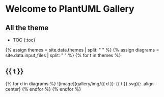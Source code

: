 # Welcome to PlantUML Gallery

## All the theme
* TOC
{:toc}

{% assign themes = site.data.themes | split: " " %}
{% assign diagrams = site.data.input_files | split: " " %}
{% for t in themes %}
## {{ t }}
{% for d in diagrams %}
![image](gallery/img/{{ d }}-{{ t }}.svg){: .align-center}
{% endfor %}
{% endfor %}

